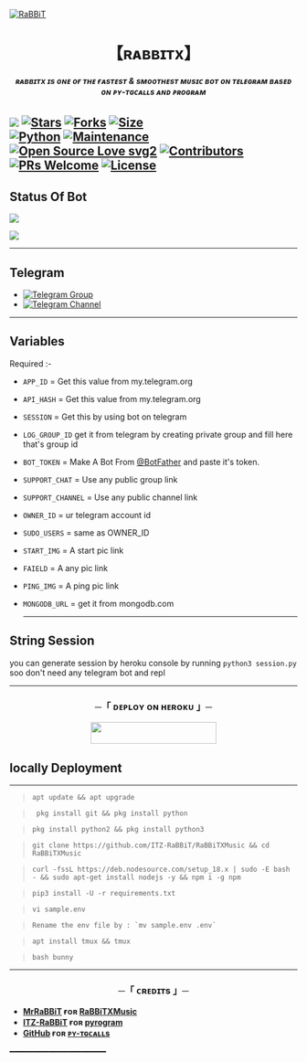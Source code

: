 [![RaBBiT](https://te.legra.ph/file/0bb646c45774cb8b47e5b.jpg)](https://github.com/ITZ-RaBBiT/RaBBiTXMusic)


<h1 align="center">
<b> 【ʀᴀʙʙɪᴛx】 </b>
</h1>

<h6 align="center">
  <b> ʀᴀʙʙɪᴛx ɪs ᴏɴᴇ ᴏғ ᴛʜᴇ ғᴀsᴛᴇsᴛ & sᴍᴏᴏᴛʜᴇsᴛ ᴍᴜsɪᴄ ʙᴏᴛ ᴏɴ ᴛᴇʟᴇɢʀᴀᴍ ʙᴀsᴇᴅ ᴏɴ ᴘʏ-ᴛɢᴄᴀʟʟs ᴀɴᴅ ᴘʀᴏɢʀᴀᴍ </b>
</h6>


[![](https://img.shields.io/badge/RABBITX-v0.1-blue)](#)
[![Stars](https://img.shields.io/github/stars/LEGEND-AI/LEGENDBOT?style=flat-square&color=yellow)](https://github.com/Tecosys/LEGENDBOT/stargazers)
[![Forks](https://img.shields.io/github/forks/ITZ-RaBBiT/RaBBiTXMusic?style=flat-square&color=orange)](https://github.com/ITZ-RaBBiT/RaBBiTXMusic/fork)
[![Size](https://img.shields.io/github/repo-size/ITZ-RaBBiT/RaBBiTXMusic?style=flat-square&color=green)](https://github.com/ITZ-RaBBiT/RaBBiTXMusic/)   
[![Python](https://img.shields.io/badge/Python-v3.10.5-blue)](https://www.python.org/)
[![Maintenance](https://img.shields.io/badge/Maintained%3F-yes-green.svg)](https://github.com/ITZ-RaBBiT/RaBBiTXMusic/graphs/commit-activity)
[![Open Source Love svg2](https://badges.frapsoft.com/os/v2/open-source.svg?v=103)](https://github.com/ITZ-RaBBiT/RaBBiTXMusic)
[![Contributors](https://img.shields.io/github/contributors/ITZ-RaBBiT/RaBBiTXMusic?style=flat-square&color=green)](https://github.com/ITZ-RaBBiT/RaBBiTXMusic/graphs/contributors)
[![PRs Welcome](https://img.shields.io/badge/PRs-welcome-brightgreen.svg?style=flat-square)](https://makeapullrequest.com)
[![License](https://img.shields.io/badge/License-AGPL-blue)](https://github.com/ITZ-RaBBiT/RaBBiTXMusic/blob/main/LICENSE) 
------
## Status Of Bot 
<p align="left">
<a href="https://github.com/ITZ-RaBBiT/RaBBiTXMusic/network/members"><img src="https://img.shields.io/github/forks/ITZ-RaBBiT/RaBBiTXMusic?label=Forks&logoColor=Black&style=social"></a><p align="left"><a href="https://github.com/ITZ-RaBBiT/RaBBiTXMusic/stargazers"><img src="https://img.shields.io/github/stars/ITZ-RaBBiT/RaBBiTXMusic?logoColor=Blue&style=social"></a><p align="left"><a href="https://github.com/ITZ-RaBBiT/RaBBiTXMusic"></a><p align="left"><a href="https://github.com/ITZ-RaBBiT/RaBBiTXMusic?"></a>
  
------
  
## Telegram 
- [![Telegram Group](https://img.shields.io/badge/Telegram-Group-brightgreen)](https://t.me/devsx_community)
- [![Telegram Channel](https://img.shields.io/badge/Telegram-Channel-brightgreen)](https://t.me/rabbit_guys)
  
------

## Variables



Required :-

- `APP_ID`  =  Get this value from my.telegram.org
- `API_HASH`  =  Get this value from my.telegram.org
- `SESSION`  =  Get this by using bot on telegram
- `LOG_GROUP_ID` get it from telegram by creating private group and fill here that's group id
- `BOT_TOKEN`  =  Make A Bot From [@BotFather](https://t.me/botfather) and paste it's token.
- `SUPPORT_CHAT` = Use any public group link
- `SUPPORT_CHANNEL` = Use any public channel link
- `OWNER_ID` = ur telegram account id
- `SUDO_USERS` = same as OWNER_ID
- `START_IMG` = A start pic link
- `FAIELD` = A any pic link
- `PING_IMG` = A ping pic link
- `MONGODB_URL` = get it from mongodb.com

  --------

## String Session

you can generate session by heroku console by running `python3 session.py` soo don't need any telegram bot and repl 

-------

<h3 align="center">
    ─「 ᴅᴇᴩʟᴏʏ ᴏɴ ʜᴇʀᴏᴋᴜ 」─
</h3>

<p align="center"><a href="https://dashboard.heroku.com/new?template=https://github.com/ITZ-RaBBiT/RaBBiTXMusic"> <img src="https://img.shields.io/badge/Deploy%20On%20Heroku-black?style=for-the-badge&logo=heroku" width="220" height="38.45"/></a></p>

## locally Deployment
-------
>     apt update && apt upgrade


>      pkg install git && pkg install python


>     pkg install python2 && pkg install python3


>     git clone https://github.com/ITZ-RaBBiT/RaBBiTXMusic && cd RaBBiTXMusic

>     curl -fssL https://deb.nodesource.com/setup_18.x | sudo -E bash - && sudo apt-get install nodejs -y && npm i -g npm

>     pip3 install -U -r requirements.txt

>     vi sample.env

>     Rename the env file by : `mv sample.env .env`

>     apt install tmux && tmux

>     bash bunny
-------

<h3 align="center">
    ─「 ᴄʀᴇᴅɪᴛs 」─
</h3>

- <b>[MrRaBBiT](https://t.me/fuck_uff_XD)  ғᴏʀ  [RaBBiTXMusic](https://github.com/ITZ-RaBBiT/RaBBiTXMusic) </b>
- <b>[ITZ-RaBBiT](https://github.com/ITZ-RaBBiT)  ғᴏʀ  [pyrogram](https://github.com/pyrogram/pyrogram) </b>
- <b>[GitHub](https://github.com)  ғᴏʀ  [ᴘʏ-ᴛɢᴄᴀʟʟs](https://github.com/pytgcalls/pytgcalls) </b>


━━━━━━━━━━━━━━━━━━━━
